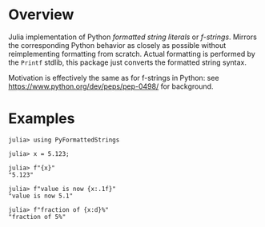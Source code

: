 # Overview

Julia implementation of Python _formatted string literals_ or _f-strings_. Mirrors the corresponding Python behavior as closely as possible without reimplementing formatting from scratch. Actual formatting is performed by the `Printf` stdlib, this package just converts the formatted string syntax.

Motivation is effectively the same as for f-strings in Python: see https://www.python.org/dev/peps/pep-0498/ for background.

# Examples

```jldoctest label
julia> using PyFormattedStrings
```
```jldoctest label
julia> x = 5.123;

julia> f"{x}"
"5.123"

julia> f"value is now {x:.1f}"
"value is now 5.1"

julia> f"fraction of {x:d}%"
"fraction of 5%"
```

